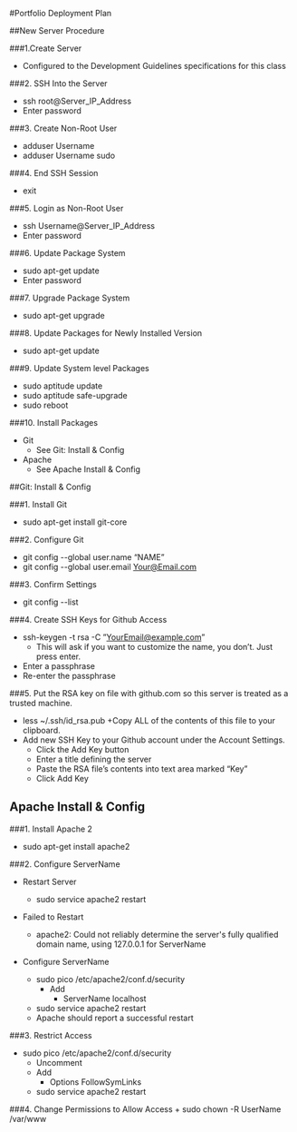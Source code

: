#Portfolio Deployment Plan

##New Server Procedure

###1.Create Server
+ Configured to the Development Guidelines specifications for this class

###2. SSH Into the Server
+ ssh root@Server_IP_Address
+ Enter password

###3. Create Non-Root User
+ adduser Username
+ adduser Username sudo

###4. End SSH Session
+ exit

###5. Login as Non-Root User
+ ssh Username@Server_IP_Address
+ Enter password

###6. Update Package System
+ sudo apt-get update
+ Enter password

###7. Upgrade Package System
+ sudo apt-get upgrade

###8. Update Packages for Newly Installed Version
+ sudo apt-get update

###9. Update System level Packages
+ sudo aptitude update
+ sudo aptitude safe-upgrade
+ sudo reboot

###10. Install Packages
+ Git
	+ See Git: Install & Config
+ Apache
	+ See Apache Install & Config

##Git: Install & Config

###1. Install Git
+ sudo apt-get install git-core

###2. Configure Git
+ git config --global user.name “NAME”
+ git config --global user.email Your@Email.com

###3. Confirm Settings
+ git config --list

###4. Create SSH Keys for Github Access
+ ssh-keygen -t rsa -C ”YourEmail@example.com”
	+ This will ask if you want to customize the name, you don’t. Just press enter.
+ Enter a passphrase
+ Re-enter the passphrase

###5. Put the RSA key on file with github.com so this server is treated as a trusted machine.
+ less ~/.ssh/id_rsa.pub
	+Copy ALL of the contents of this file to your clipboard.
+ Add new SSH Key to your Github account under the Account Settings.
	+ Click the Add Key button
	+ Enter a title defining the server
	+ Paste the RSA file’s contents into text area marked “Key”
	+ Click Add Key

## Apache Install & Config
###1. Install Apache 2
+ sudo apt-get install apache2

###2. Configure ServerName
+ Restart Server
	+ sudo service apache2 restart
+ Failed to Restart
	+ apache2: Could not reliably determine the server's fully qualified domain name, using 127.0.0.1 for ServerName

+ Configure ServerName
	+ sudo pico /etc/apache2/conf.d/security
		+ Add
			+ ServerName localhost
	+ sudo service apache2 restart
	+ Apache should report a successful restart

###3. Restrict Access
+ sudo pico /etc/apache2/conf.d/security
	+ Uncomment <Directory />
	+ Add
		+ Options FollowSymLinks
	+ sudo service apache2 restart

###4. Change Permissions to Allow Access
		+ sudo chown -R UserName /var/www

		